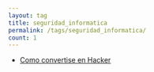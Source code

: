 ```yaml
---
layout: tag
title: seguridad_informatica
permalink: /tags/seguridad_informatica/
count: 1
---
```


- [Como convertise en Hacker](https://ricardoveronica.github.io/posts/como-convertirse-en-hacker/)
